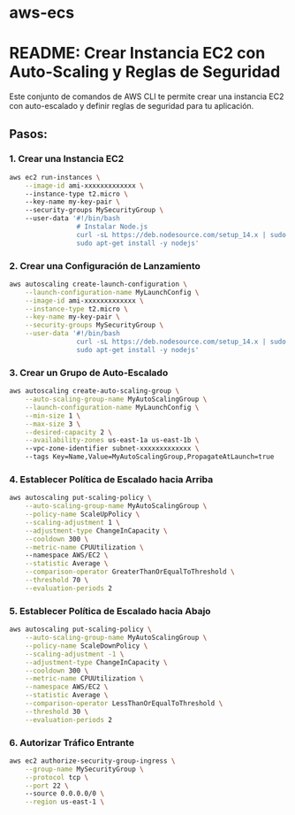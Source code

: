 # aws-ecs

# README: Crear Instancia EC2 con Auto-Scaling y Reglas de Seguridad

Este conjunto de comandos de AWS CLI te permite crear una instancia EC2 con auto-escalado y definir reglas de seguridad para tu aplicación.

## Pasos:

### 1. Crear una Instancia EC2

```bash
aws ec2 run-instances \
    --image-id ami-xxxxxxxxxxxxx \  
    --instance-type t2.micro \       
    --key-name my-key-pair \         
    --security-groups MySecurityGroup \ 
    --user-data '#!/bin/bash
                 # Instalar Node.js
                 curl -sL https://deb.nodesource.com/setup_14.x | sudo -E bash -
                 sudo apt-get install -y nodejs'
```

### 2. Crear una Configuración de Lanzamiento

```bash
aws autoscaling create-launch-configuration \
    --launch-configuration-name MyLaunchConfig \
    --image-id ami-xxxxxxxxxxxxx \
    --instance-type t2.micro \
    --key-name my-key-pair \
    --security-groups MySecurityGroup \
    --user-data '#!/bin/bash
                 curl -sL https://deb.nodesource.com/setup_14.x | sudo -E bash -
                 sudo apt-get install -y nodejs'
```

### 3. Crear un Grupo de Auto-Escalado

```bash
aws autoscaling create-auto-scaling-group \
    --auto-scaling-group-name MyAutoScalingGroup \
    --launch-configuration-name MyLaunchConfig \
    --min-size 1 \
    --max-size 3 \
    --desired-capacity 2 \
    --availability-zones us-east-1a us-east-1b \ 
    --vpc-zone-identifier subnet-xxxxxxxxxxxxx \ 
    --tags Key=Name,Value=MyAutoScalingGroup,PropagateAtLaunch=true
```

### 4. Establecer Política de Escalado hacia Arriba

```bash
aws autoscaling put-scaling-policy \
    --auto-scaling-group-name MyAutoScalingGroup \
    --policy-name ScaleUpPolicy \
    --scaling-adjustment 1 \
    --adjustment-type ChangeInCapacity \
    --cooldown 300 \
    --metric-name CPUUtilization \ 
    --namespace AWS/EC2 \
    --statistic Average \
    --comparison-operator GreaterThanOrEqualToThreshold \
    --threshold 70 \
    --evaluation-periods 2
```

### 5. Establecer Política de Escalado hacia Abajo

```bash
aws autoscaling put-scaling-policy \
    --auto-scaling-group-name MyAutoScalingGroup \
    --policy-name ScaleDownPolicy \
    --scaling-adjustment -1 \
    --adjustment-type ChangeInCapacity \
    --cooldown 300 \
    --metric-name CPUUtilization \
    --namespace AWS/EC2 \
    --statistic Average \
    --comparison-operator LessThanOrEqualToThreshold \
    --threshold 30 \
    --evaluation-periods 2
```

### 6. Autorizar Tráfico Entrante

```bash
aws ec2 authorize-security-group-ingress \
    --group-name MySecurityGroup \
    --protocol tcp \
    --port 22 \ 
    --source 0.0.0.0/0 \
    --region us-east-1 \
```


